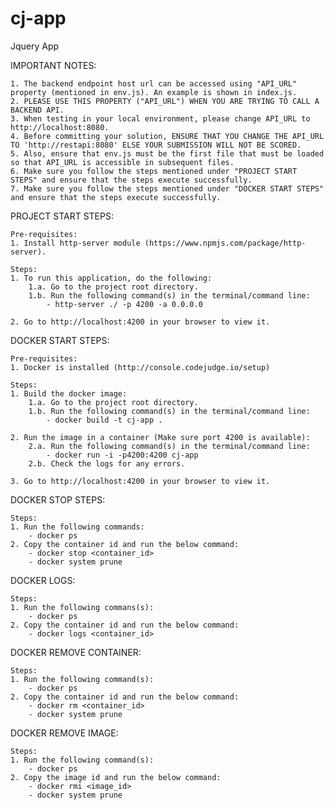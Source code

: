 # cj-app
Jquery App


IMPORTANT NOTES:

    1. The backend endpoint host url can be accessed using "API_URL" property (mentioned in env.js). An example is shown in index.js.
    2. PLEASE USE THIS PROPERTY ("API_URL") WHEN YOU ARE TRYING TO CALL A BACKEND API. 
    3. When testing in your local environment, please change API_URL to http://localhost:8080.
    4. Before committing your solution, ENSURE THAT YOU CHANGE THE API_URL TO 'http://restapi:8080' ELSE YOUR SUBMISSION WILL NOT BE SCORED.
    5. Also, ensure that env.js must be the first file that must be loaded so that API_URL is accessible in subsequent files.
    6. Make sure you follow the steps mentioned under "PROJECT START STEPS" and ensure that the steps execute successfully. 
    7. Make sure you follow the steps mentioned under "DOCKER START STEPS" and ensure that the steps execute successfully. 


PROJECT START STEPS:

    Pre-requisites:
    1. Install http-server module (https://www.npmjs.com/package/http-server).

    Steps:
    1. To run this application, do the following:
        1.a. Go to the project root directory.
        1.b. Run the following command(s) in the terminal/command line:    
            - http-server ./ -p 4200 -a 0.0.0.0
    
    2. Go to http://localhost:4200 in your browser to view it.


DOCKER START STEPS:

    Pre-requisites:
    1. Docker is installed (http://console.codejudge.io/setup)

    Steps:
    1. Build the docker image:
        1.a. Go to the project root directory.
        1.b. Run the following command(s) in the terminal/command line:
            - docker build -t cj-app .

    2. Run the image in a container (Make sure port 4200 is available):        
        2.a. Run the following command(s) in the terminal/command line:
            - docker run -i -p4200:4200 cj-app
        2.b. Check the logs for any errors. 

    3. Go to http://localhost:4200 in your browser to view it.

DOCKER STOP STEPS:

    Steps:
    1. Run the following commands:
        - docker ps
    2. Copy the container id and run the below command:
        - docker stop <container_id> 
        - docker system prune

DOCKER LOGS:

    Steps:
    1. Run the following commans(s):
        - docker ps
    2. Copy the container id and run the below command:
        - docker logs <container_id>

DOCKER REMOVE CONTAINER:

    Steps:
    1. Run the following command(s):
        - docker ps
    2. Copy the container id and run the below command:
        - docker rm <container_id>
        - docker system prune

DOCKER REMOVE IMAGE:

    Steps:
    1. Run the following command(s):
        - docker ps
    2. Copy the image id and run the below command:
        - docker rmi <image_id>
        - docker system prune
